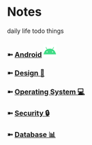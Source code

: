# Notes
daily life todo things

### ➼ [Android](/Android) <a href="/Design"><img src="icon/icon-android-30x30.png"/></a>
### ➼ [Design 🎨](/Design)
### ➼ [Operating System 💻](/OperatingSystem)
### ➼ [Security 🔒](/Security)
### ➼ [Database 📊](/Database)
